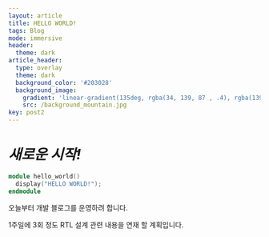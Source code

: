 ```yaml
---
layout: article
title: HELLO WORLD!
tags: Blog
mode: immersive
header:
  theme: dark
article_header:
  type: overlay
  theme: dark
  background_color: '#203028'
  background_image:
    gradient: 'linear-gradient(135deg, rgba(34, 139, 87 , .4), rgba(139, 34, 139, .4))'
    src: /background_mountain.jpg
key: post2
---
```


<!--more-->

# _새로운 시작!_

```verilog
module hello_world()
  display("HELLO WORLD!");
endmodule
```



오늘부터 개발 블로그를 운영하려 합니다.  

1주일에 3회 정도 RTL 설계 관련 내용을 연재 할 계획입니다.



